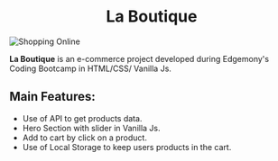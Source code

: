 <h1 align="center">La Boutique</h1>

![Shopping Online](https://cdn.pixabay.com/photo/2017/08/07/19/45/ecommerce-2607114_960_720.jpg)

**La Boutique** is an e-commerce project developed during Edgemony's Coding Bootcamp in HTML/CSS/ Vanilla Js.

<h2>Main Features:</h2>

- Use of API to get products data.
- Hero Section with slider in Vanilla Js.
- Add to cart by click on a product. 
- Use of Local Storage to keep users products in the cart.
